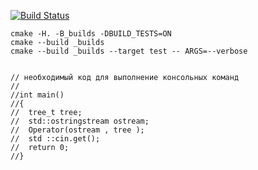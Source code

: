 [![Build Status](https://travis-ci.org/Link-God/tree.svg?branch=master)](https://travis-ci.org/Link-God/tree)
```
cmake -H. -B_builds -DBUILD_TESTS=ON
cmake --build _builds
cmake --build _builds --target test -- ARGS=--verbose


// необходимый код для выполнение консольных команд 
//
//int main()
//{
//  tree_t tree;
//  std::ostringstream ostream;
//  Operator(ostream , tree );
//  std ::cin.get();
//  return 0;
//}
```
